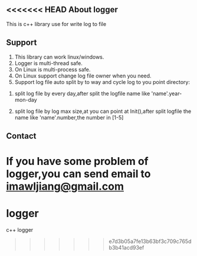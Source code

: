 <<<<<<< HEAD
About logger
---------------------------------------------------------------------
This is c++ library use for write log to file


Support
---------------------------------------------------------------------
1. This library can work linux/windows.
2. Logger is multi-thread safe.
3. On Linux is multi-process safe.
4. On Linux support change log file owner when you need.
5. Support log file auto split by to way and cycle log to you point directory:

1) split log file by every day,after split the logfile name like 'name'.year-mon-day

2) split log file by log max size,at you can point at Init(),after split logfile the name like 'name'.number,the number in [1-5]

Contact
---------------------------------------------------------------------
If you have some problem of logger,you can send email to <imawljiang@gmail.com> <imawljiang at gmail.com>
=======
logger
======

c++ logger
>>>>>>> e7d3b05a7fe13b63bf3c709c765db3b41acd93ef
